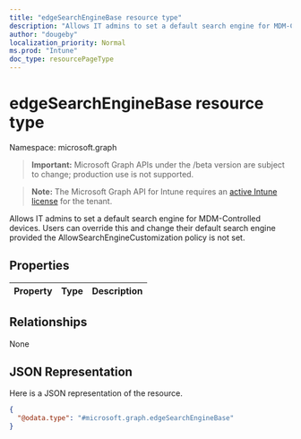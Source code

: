 ```yaml
---
title: "edgeSearchEngineBase resource type"
description: "Allows IT admins to set a default search engine for MDM-Controlled devices. Users can override this and change their default search engine provided the AllowSearchEngineCustomization policy is not set."
author: "dougeby"
localization_priority: Normal
ms.prod: "Intune"
doc_type: resourcePageType
---
```


# edgeSearchEngineBase resource type

Namespace: microsoft.graph

> **Important:** Microsoft Graph APIs under the /beta version are subject to change; production use is not supported.

> **Note:** The Microsoft Graph API for Intune requires an [active Intune license](https://go.microsoft.com/fwlink/?linkid=839381) for the tenant.

Allows IT admins to set a default search engine for MDM-Controlled devices. Users can override this and change their default search engine provided the AllowSearchEngineCustomization policy is not set.

## Properties
|Property|Type|Description|
|:---|:---|:---|

## Relationships
None

## JSON Representation
Here is a JSON representation of the resource.
<!-- {
  "blockType": "resource",
  "@odata.type": "microsoft.graph.edgeSearchEngineBase"
}
-->
``` json
{
  "@odata.type": "#microsoft.graph.edgeSearchEngineBase"
}
```




